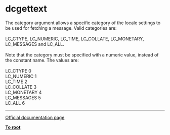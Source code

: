 # dcgettext



The category argument allows a specific category of the locale settings to be used for fetching a message.  Valid categories are:<br><br>LC_CTYPE, LC_NUMERIC, LC_TIME, LC_COLLATE, LC_MONETARY, LC_MESSAGES and LC_ALL.<br><br>Note that the category must be specified with a numeric value, instead of the constant name.  The values are:<br><br>LC_CTYPE        0<br>LC_NUMERIC      1<br>LC_TIME         2<br>LC_COLLATE      3<br>LC_MONETARY     4<br>LC_MESSAGES     5<br>LC_ALL          6  

---

[Official documentation page](https://www.php.net/manual/en/function.dcgettext.php)

**[To root](/README.md)**
